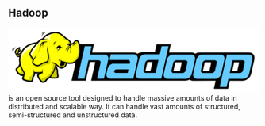 ## Hadoop
![alt text](Images/hadoop.png)
is an open source tool designed to handle massive amounts of data in distributed and scalable way.
It can handle vast amounts of structured, semi-structured and unstructured data.